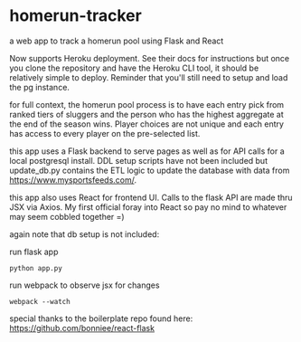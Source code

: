 # homerun-tracker
a web app to track a homerun pool using Flask and React

Now supports Heroku deployment. See their docs for instructions but once you clone the repository and have the Heroku CLI tool, it should be relatively simple to deploy. Reminder that you'll still need to setup and load the pg instance.

for full context, the homerun pool process is to have each entry pick from ranked tiers of sluggers and the person who has the highest aggregate at the end of the season wins. Player choices are not unique and each entry has access to every player on the pre-selected list.

this app uses a Flask backend to serve pages as well as for API calls for a local postgresql install. DDL setup scripts have not been included but update_db.py contains the ETL logic to update the database with data from https://www.mysportsfeeds.com/. 

this app also uses React for frontend UI. Calls to the flask API are made thru JSX via Axios. My first official foray into React so pay no mind to whatever may seem cobbled together =)

again note that db setup is not included:

run flask app

`python app.py`

run webpack to observe jsx for changes

`webpack --watch`

special thanks to the boilerplate repo found here: https://github.com/bonniee/react-flask
